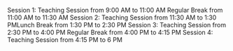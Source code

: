 Session 1: 
Teaching Session from 9:00 AM to 11:00 AM
Regular Break from 11:00 AM to 11:30 AM
Session 2: Teaching Session from 11:30 AM to 1:30 PMLunch Break from 1:30 PM to 2:30 PM
Session 3: Teaching Session from 2:30 PM to 4:00 PM
Regular Break from 4:00 PM to 4:15 PM
Session 4: Teaching Session from 4:15 PM to 6 PM